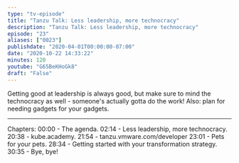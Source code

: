 ```yaml
---
type: "tv-episode"
title: "Tanzu Talk: Less leadership, more technocracy"
description: "Tanzu Talk: Less leadership, more technocracy"
episode: "23"
aliases: ["0023"]
publishdate: "2020-04-01T00:00:00-07:00"
date: "2020-10-22 14:33:22"
minutes: 120
youtube: "G65BeKHoGk8"
draft: "False"
---
```


Getting good at leadership is always good, but make sure to mind the technocracy as well - someone's actually gotta do the work! Also: plan for needing gadgets for your gadgets.

----

Chapters:
00:00 - The agenda.
02:14 - Less leadership, more technocracy.
20:38 - kube.academy.
21:54 - tanzu.vmware.com/developer
23:01 - Pets for your pets.
28:34 - Getting started with your transformation strategy.
30:35 - Bye, bye!